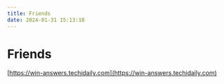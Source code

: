 ```yaml
---
title: Friends
date: 2024-01-31 15:13:18
---
```


# Friends

[https://win-answers.techidaily.com](https://win-answers.techidaily.com)